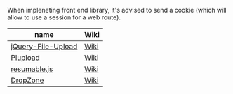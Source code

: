When impleneting front end library, it's advised to send a cookie (which will allow to use a session for a web route).

| name | Wiki |
|---- |----|
| [jQuery-File-Upload](https://github.com/blueimp/jQuery-File-Upload) | [Wiki](https://github.com/pionl/laravel-chunk-upload/wiki/jquery-file-upload) |
| [Plupload](https://github.com/moxiecode/plupload) | [Wiki](https://github.com/pionl/laravel-chunk-upload/wiki/plupload) | 
| [resumable.js](https://github.com/23/resumable.js) | [Wiki](https://github.com/pionl/laravel-chunk-upload/wiki/resumbale-js) | 
| [DropZone](https://gitlab.com/meno/dropzone/) | [Wiki](https://github.com/pionl/laravel-chunk-upload/wiki/dropzone) | 